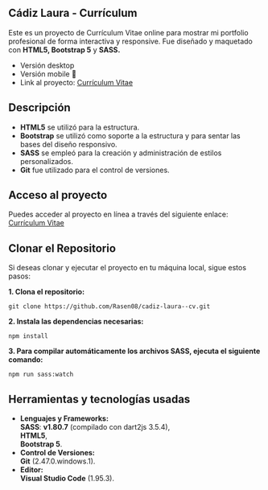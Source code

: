 <h2 class="code-line" data-line-start=0 data-line-end=1 ><a id="Cdiz_Laura__Currculum_0"></a>Cádiz Laura - Currículum</h2>
<p class="has-line-data" data-line-start="2" data-line-end="3">Este es un proyecto de Currículum Vitae online para mostrar mi portfolio profesional de forma interactiva y responsive. Fue diseñado y maquetado con <strong>HTML5, Bootstrap 5</strong> y <strong>SASS.</strong></p>
<ul>
<li class="has-line-data" data-line-start="4" data-line-end="5">Versión desktop</li>
<li class="has-line-data" data-line-start="5" data-line-end="6">Versión mobile 🚀</li>
<li class="has-line-data" data-line-start="6" data-line-end="8">Link al proyecto: <a href="">Currículum Vitae</a></li>
</ul>
<h2 class="code-line" data-line-start=8 data-line-end=9 ><a id="Descripcin_8"></a>Descripción</h2>
<ul>
<li class="has-line-data" data-line-start="10" data-line-end="11"><strong>HTML5</strong> se utilizó para la estructura.</li>
<li class="has-line-data" data-line-start="11" data-line-end="12"><strong>Bootstrap</strong> se utilizó como soporte a la estructura y para sentar las bases del diseño responsivo.</li>
<li class="has-line-data" data-line-start="12" data-line-end="13"><strong>SASS</strong> se empleó para la creación y administración de estilos personalizados.</li>
<li class="has-line-data" data-line-start="13" data-line-end="15"><strong>Git</strong> fue utilizado para el control de versiones.</li>
</ul>
<h2 class="code-line" data-line-start=15 data-line-end=16 ><a id="Acceso_al_proyecto_15"></a>Acceso al proyecto</h2>
<p class="has-line-data" data-line-start="17" data-line-end="18">Puedes acceder al proyecto en línea a través del siguiente enlace: <a href="">Currículum Vitae</a></p>
<h2 class="code-line" data-line-start=19 data-line-end=20 ><a id="Clonar_el_Repositorio_19"></a>Clonar el Repositorio</h2>
<p class="has-line-data" data-line-start="21" data-line-end="22">Si deseas clonar y ejecutar el proyecto en tu máquina local, sigue estos pasos:</p>
<p class="has-line-data" data-line-start="23" data-line-end="24"><strong>1. Clona el repositorio:</strong></p>
<pre><code class="has-line-data" data-line-start="25" data-line-end="27" class="language-sh">git <span class="hljs-built_in">clone</span> https://github.com/Rasen08/cadiz-laura--cv.git
</code></pre>
<p class="has-line-data" data-line-start="27" data-line-end="28"><strong>2. Instala las dependencias necesarias:</strong></p>
<pre><code class="has-line-data" data-line-start="29" data-line-end="31" class="language-sh">npm install
</code></pre>
<p class="has-line-data" data-line-start="31" data-line-end="32"><strong>3. Para compilar automáticamente los archivos SASS, ejecuta el siguiente comando:</strong></p>
<pre><code class="has-line-data" data-line-start="33" data-line-end="35" class="language-sh">npm run sass:watch
</code></pre>
<h2 class="code-line" data-line-start=36 data-line-end=37 ><a id="Herramientas_y_tecnologas_usadas_36"></a>Herramientas y tecnologías usadas</h2>
<ul>
<li class="has-line-data" data-line-start="38" data-line-end="42"><strong>Lenguajes y Frameworks:</strong><br>
 <strong>SASS</strong>: <strong>v1.80.7</strong> (compilado con dart2js 3.5.4),<br>
 <strong>HTML5</strong>,<br>
 <strong>Bootstrap 5</strong>.</li>
<li class="has-line-data" data-line-start="42" data-line-end="44"><strong>Control de Versiones:</strong><br>
 <strong>Git</strong> (2.47.0.windows.1).</li>
<li class="has-line-data" data-line-start="44" data-line-end="46"><strong>Editor:</strong><br>
 <strong>Visual Studio Code</strong> (1.95.3).</li>
</ul>